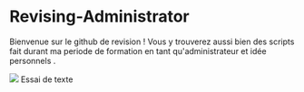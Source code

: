 # Revising-Administrator
Bienvenue sur le github de revision ! Vous y trouverez aussi bien des scripts fait durant ma periode de formation en tant qu'administrateur et idée personnels .



![](https://i.imgur.com/erS7Qt6.gif) Essai de texte 
